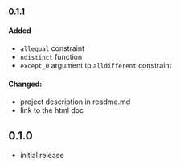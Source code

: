 ### 0.1.1
#### Added
- ``allequal`` constraint
- ``ndistinct`` function
- ``except_0`` argument to ``alldifferent`` constraint

#### Changed:
- project description in readme.md
- link to the html doc

## 0.1.0

- initial release
